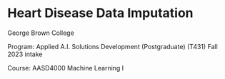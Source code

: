 # Heart Disease Data Imputation

George Brown College

Program: Applied A.I. Solutions Development (Postgraduate) (T431) Fall 2023 intake

Course: AASD4000 Machine Learning I
